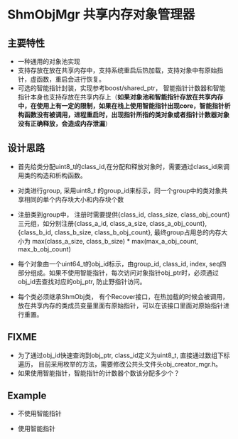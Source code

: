 # ShmObjMgr 共享内存对象管理器
## 主要特性
- 一种通用的对象池实现
- 支持存放在放在共享内存中，支持系统重启后热加载，支持对象中有原始指针，虚函数，重启会进行恢复。
- 可选的智能指针封装，实现参考boost/shared_ptr， 智能指针计数器和智能指针本身也支持存放在共享内存上（**如果对象池和智能指针存放在共享内存中，在使用上有一定的限制，如果在栈上使用智能指针出现core，智能指针析构函数没有被调用，进程重启时，出现指针所指的类对象或者指针计数器对象没有正确释放，会造成内存泄漏**）
## 设计思路
- 首先给类分配uint8_t的class_id,在分配和释放对象时，需要通过class_id来调用类的构造和析构函数。
- 对类进行group,  采用uint8_t 的group_id来标示，同一个group中的类对象共享相同的单个内存块大小和内存块个数
- 注册类到group中， 注册时需要提供{class_id, class_size, class_obj_count}三元组，如分别注册{class_a_id, class_a_size, class_a_obj_count}, {class_b_id, class_b_size, class_b_obj_count}, 最终group占用总的内存大小为 max(class_a_size, class_b_size) * max(max_a_obj_count, max_b_obj_count)

- 每个对象由一个uint64_t的obj_id标示，由group_id, class_id, index, seq四部分组成。如果不使用智能指针，每次访问对象指针obj_ptr时，必须通过obj_id去查找对应的obj_ptr, 防止野指针访问。

- 每个类必须继承ShmObj类， 有个Recover接口，在热加载的时候会被调用，放在共享内存的类成员变量里面有原始指针，可以在该接口里面对原始指针进行重置。

## FIXME
- 为了通过obj_id快速查询到obj_ptr, class_id定义为uint8_t, 直接通过数组下标遍历， 目前采用枚举的方法，需要修改公共头文件头obj_creator_mgr.h。
- 如果使用智能指针，智能指针的计数器个数该分配多少个？

## Example
- 不使用智能指针



- 使用智能指针